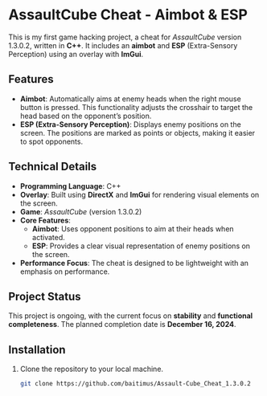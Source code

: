 # AssaultCube Cheat - Aimbot & ESP

This is my first game hacking project, a cheat for *AssaultCube* version 1.3.0.2, written in **C++**. It includes an **aimbot** and **ESP** (Extra-Sensory Perception) using an overlay with **ImGui**.

## Features
- **Aimbot**: Automatically aims at enemy heads when the right mouse button is pressed. This functionality adjusts the crosshair to target the head based on the opponent’s position.
- **ESP (Extra-Sensory Perception)**: Displays enemy positions on the screen. The positions are marked as points or objects, making it easier to spot opponents.

## Technical Details
- **Programming Language**: C++
- **Overlay**: Built using **DirectX** and **ImGui** for rendering visual elements on the screen.
- **Game**: *AssaultCube* (version 1.3.0.2)
- **Core Features**:
  - **Aimbot**: Uses opponent positions to aim at their heads when activated.
  - **ESP**: Provides a clear visual representation of enemy positions on the screen.
- **Performance Focus**: The cheat is designed to be lightweight with an emphasis on performance.

## Project Status
This project is ongoing, with the current focus on **stability** and **functional completeness**. The planned completion date is **December 16, 2024**.

## Installation
1. Clone the repository to your local machine.
   ```bash
   git clone https://github.com/baitimus/Assault-Cube_Cheat_1.3.0.2
